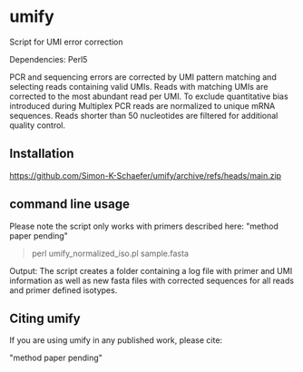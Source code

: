 # umify
Script for UMI error correction

Dependencies: Perl5

PCR and sequencing errors are corrected by UMI pattern matching and selecting reads containing valid UMIs. Reads with matching UMIs are corrected to the most abundant read per UMI. To exclude quantitative bias introduced during Multiplex PCR reads are normalized to unique mRNA sequences. Reads shorter than 50 nucleotides are filtered for additional quality control.

## Installation

https://github.com/Simon-K-Schaefer/umify/archive/refs/heads/main.zip

## command line usage

Please note the script only works with primers described here:
"method paper pending"


>perl umify_normalized_iso.pl sample.fasta


Output: The script creates a folder containing a log file with primer and UMI information as well as new fasta files with corrected sequences for all reads and primer defined isotypes.






## Citing umify

If you are using umify in any published work, please cite:

"method paper pending"

